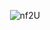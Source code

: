 <div align="center">

![nf2U](https://64.media.tumblr.com/1bb4a066514aa00ddd2bcf658d821da6/36efec6537ea1d99-34/s2048x3072/8f0a0382cf56236af910d75eb3e94dc214d8abeb.gifv)
